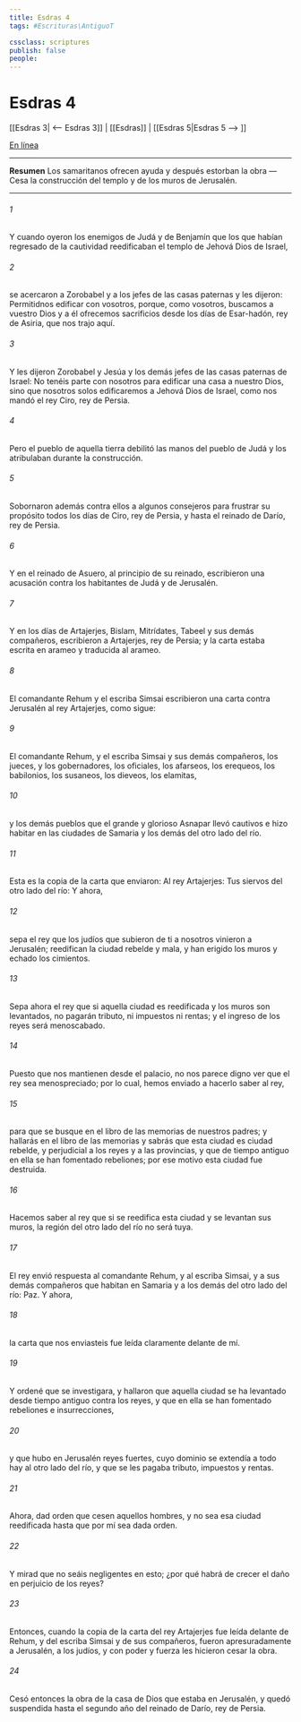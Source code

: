 ```yaml
---
title: Esdras 4
tags: #Escrituras\AntiguoT

cssclass: scriptures
publish: false
people:
---
```


# Esdras 4
[[Esdras 3| <-- Esdras 3]] | [[Esdras]] | [[Esdras 5|Esdras 5 --> ]]

[En línea](https://churchofjesuschrist.org/study/scriptures/ot/ezra/4?lang=spa)

---
__Resumen__
Los samaritanos ofrecen ayuda y después estorban la obra — Cesa la construcción del templo y de los muros de Jerusalén.

---
###### 1 
Y cuando oyeron los enemigos de Judá y de Benjamín que los que habían regresado de la cautividad reedificaban el templo de Jehová Dios de Israel,

###### 2 
se acercaron a Zorobabel y a los jefes de las casas paternas y les dijeron: Permitidnos edificar con vosotros, porque, como vosotros, buscamos a vuestro Dios y a él ofrecemos sacrificios desde los días de Esar-hadón, rey de Asiria, que nos trajo aquí.

###### 3 
Y les dijeron Zorobabel y Jesúa y los demás jefes de las casas paternas de Israel: No tenéis parte con nosotros para edificar una casa a nuestro Dios, sino que nosotros solos  edificaremos a Jehová Dios de Israel, como nos mandó el rey Ciro, rey de Persia.

###### 4 
Pero el pueblo de aquella tierra debilitó las manos del pueblo de Judá y los atribulaban durante la construcción.

###### 5 
Sobornaron además contra ellos a algunos consejeros para frustrar su propósito todos los días de Ciro, rey de Persia, y hasta el reinado de Darío, rey de Persia.

###### 6 
Y en el reinado de Asuero, al principio de su reinado, escribieron una acusación contra los habitantes de Judá y de Jerusalén.

###### 7 
Y en los días de Artajerjes, Bislam, Mitrídates, Tabeel y sus demás compañeros, escribieron a Artajerjes, rey de Persia; y la carta estaba escrita en arameo y traducida al arameo.

###### 8 
El comandante Rehum y el escriba Simsai escribieron una carta contra Jerusalén al rey Artajerjes, como sigue:

###### 9 
El comandante Rehum, y el escriba Simsai y sus demás compañeros, los jueces, y los gobernadores, los oficiales, los afarseos, los erequeos, los babilonios, los susaneos, los dieveos, los elamitas,

###### 10 
y los demás pueblos que el grande y glorioso Asnapar llevó cautivos e hizo habitar en las ciudades de Samaria y los demás del otro lado del río.

###### 11 
Esta es la copia de la carta que enviaron: Al rey Artajerjes: Tus siervos del otro lado del río: Y ahora,

###### 12 
sepa el rey que los judíos que subieron de ti a nosotros vinieron a Jerusalén; reedifican la ciudad rebelde y mala, y han erigido los muros y echado los cimientos.

###### 13 
Sepa ahora el rey que si aquella ciudad es reedificada y los muros son levantados, no pagarán tributo, ni impuestos ni rentas; y el ingreso de los reyes será menoscabado.

###### 14 
Puesto que nos mantienen desde el palacio, no nos parece digno ver que el rey sea menospreciado; por lo cual, hemos enviado a hacerlo saber al rey,

###### 15 
para que se busque en el libro de las memorias de nuestros padres; y hallarás en el libro de las memorias y sabrás que esta ciudad es ciudad rebelde, y perjudicial a los reyes y a las provincias, y que de tiempo antiguo en ella se han fomentado rebeliones; por ese motivo esta ciudad fue destruida.

###### 16 
Hacemos saber al rey que si se reedifica esta ciudad y se levantan sus muros, la región del otro lado del río no será tuya.

###### 17 
El rey envió respuesta al comandante Rehum, y al escriba Simsai, y a sus demás compañeros que habitan en Samaria y a los demás del otro lado del río: Paz. Y ahora,

###### 18 
la carta que nos enviasteis fue leída claramente delante de mí.

###### 19 
Y ordené que se investigara, y hallaron que aquella ciudad se ha levantado desde tiempo antiguo contra los reyes, y que en ella se han fomentado rebeliones e insurrecciones,

###### 20 
y que hubo en Jerusalén reyes fuertes, cuyo dominio se extendía a todo  hay al otro lado del río, y que se les pagaba tributo, impuestos y rentas.

###### 21 
Ahora,  dad orden que cesen aquellos hombres, y no sea esa ciudad reedificada hasta que por mí sea dada  orden.

###### 22 
Y mirad que no seáis negligentes en esto; ¿por qué habrá de crecer el daño en perjuicio de los reyes?

###### 23 
Entonces, cuando la copia de la carta del rey Artajerjes fue leída delante de Rehum, y del escriba Simsai y de sus compañeros, fueron apresuradamente a Jerusalén, a los judíos, y con poder y fuerza les hicieron cesar la obra.

###### 24 
Cesó entonces la obra de la casa de Dios que estaba en Jerusalén, y quedó suspendida hasta el segundo año del reinado de Darío, rey de Persia.

